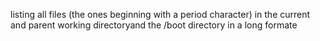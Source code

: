 listing all files (the ones beginning with a period character) in the current and parent working directoryand the /boot directory in a long formate
